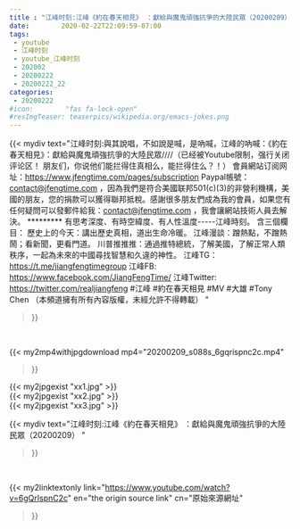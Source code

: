 ```yaml
---
title : "江峰时刻:江峰《約在春天相見》 ：獻給與魔鬼頑強抗爭的大陸民眾（20200209） "
date:        2020-02-22T22:09:59-07:00
tags:
 - youtube
 - 江峰时刻
 - youtube_江峰时刻
 - 202002
 - 20200222
 - 20200222_22
categories:
 - 20200222
#icon:        "fas fa-lock-open"
#resImgTeaser: teaserpics/wikipedia.org/emacs-jokes.png
---
```


{{< mydiv text="江峰时刻:與其說唱，不如說是喊，是吶喊，江峰的吶喊：《約在春天相見》：獻給與魔鬼頑強抗爭的大陸民眾////（已经被Youtube限制，强行关闭评论区！ 朋友们，你说他们能拦得住真相么，能拦得住么？！） 會員網站订阅网址：https://www.jfengtime.com/pages/subscription Paypal帳號：contact@jfengtime.com ，因為我們是符合美國联邦501(c)(3)的非營利機構，美國的朋友，您的捐款可以獲得聯邦抵稅。感謝很多朋友們成為我的會員，如果您有任何疑問可以發郵件給我：contact@jfengtime.com ，我會讓網站技術人員去解決。     ********* 有思考深度、有時空緯度、有人性溫度-----江峰時刻。 含三個欄目： 歷史上的今天：講出歷史真相，道出生命冷暖。 江峰漫談：蹭熱點，不蹭熱鬧；看新聞，更看門道。 川普推推推：通過推特總統，了解美國，了解正常人類秩序，一起為未來的中國尋找智慧和久違的神性。  江峰TG：https://t.me/jiangfengtimegroup 江峰FB: https://www.facebook.com/JiangFengTime/ 江峰Twitter: https://twitter.com/realjiangfeng  #江峰 #約在春天相見 #MV #大雄  #Tony Chen （本頻道擁有所有內容版權，未經允許不得轉載） "
>}}
<br>


{{< my2mp4withjpgdownload mp4="20200209_s088s_6gqrispnc2c.mp4"
>}}

{{< my2jpgexist "xx1.jpg" >}}<br>
{{< my2jpgexist "xx2.jpg" >}}<br>
{{< my2jpgexist "xx3.jpg" >}}<br>



{{< mydiv text="江峰时刻:江峰《約在春天相見》 ：獻給與魔鬼頑強抗爭的大陸民眾（20200209） "
>}}
<br>

{{< my2linktextonly link="https://www.youtube.com/watch?v=6gQrIspnC2c"
en="the origin source link" cn="原始來源網址"
>}}


<br>


